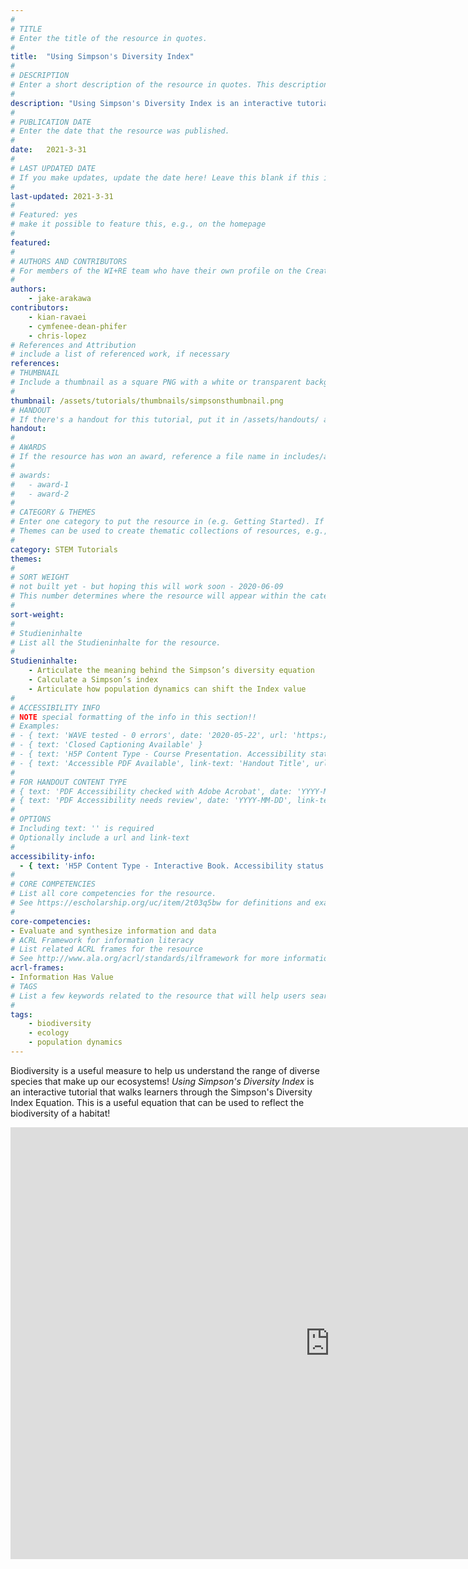 ```yaml
---
#
# TITLE
# Enter the title of the resource in quotes.
#
title:  "Using Simpson's Diversity Index"
#
# DESCRIPTION
# Enter a short description of the resource in quotes. This description will appear on the list page as a preview, but not on the tutorial/workshop itself.
#
description: "Using Simpson's Diversity Index is an interactive tutorial that walks learners through a method of calculating biodiversity. This tutorial is designed to give learners an adequete background on the Simpson's Diversity Index equation, the meaning behind the index value, and the factors that affect it!"
#
# PUBLICATION DATE
# Enter the date that the resource was published.
#
date:   2021-3-31
#
# LAST UPDATED DATE
# If you make updates, update the date here! Leave this blank if this is being published for the first time.
#
last-updated: 2021-3-31
#
# Featured: yes
# make it possible to feature this, e.g., on the homepage
#
featured: 
#
# AUTHORS AND CONTRIBUTORS
# For members of the WI+RE team who have their own profile on the Creative Team page, enter the name as firstname-lastname (e.g. doug-worsham). For community partners who don't have their own profile on the WI+RE site, enter their name as Firstname Lastname (e.g. Gene Block). The names will appear in the order you enter them.
#
authors:
    - jake-arakawa
contributors:
    - kian-ravaei
    - cymfenee-dean-phifer
    - chris-lopez
# References and Attribution
# include a list of referenced work, if necessary
references:
# THUMBNAIL
# Include a thumbnail as a square PNG with a white or transparent background. Our standard dimensions are 250x250 px, but any size square will do. Thumbnails for tutorials go in /assets/tutorials/thumbnails/, and for workshops, /assets/workshops/thumbnails/.
#
thumbnail: /assets/tutorials/thumbnails/simpsonsthumbnail.png
# HANDOUT
# If there's a handout for this tutorial, put it in /assets/handouts/ and replace the three dots with the filename!
handout:
#
# AWARDS
# If the resource has won an award, reference a file name in includes/awards/ without the .html. For example, if it was accepted to PRIMO, you would write "primo". If the award isn't in includes/awards, create a new award file!
#
# awards: 
#   - award-1
#   - award-2
#
# CATEGORY & THEMES
# Enter one category to put the resource in (e.g. Getting Started). If you enter a category that doesn't already exist, a new category will be created on the WI+RE site.
# Themes can be used to create thematic collections of resources, e.g., stem, etc.
#
category: STEM Tutorials
themes: 
#
# SORT WEIGHT
# not built yet - but hoping this will work soon - 2020-06-09
# This number determines where the resource will appear within the category. Larger numbers appear later within the category, and higher numbers appear earlier.
#
sort-weight:
#
# Studieninhalte
# List all the Studieninhalte for the resource.
#
Studieninhalte:
    - Articulate the meaning behind the Simpson’s diversity equation
    - Calculate a Simpson’s index
    - Articulate how population dynamics can shift the Index value
#
# ACCESSIBILITY INFO
# NOTE special formatting of the info in this section!!
# Examples:
# - { text: 'WAVE tested - 0 errors', date: '2020-05-22', url: 'https://wave.webaim.org/' }
# - { text: 'Closed Captioning Available' }
# - { text: 'H5P Content Type - Course Presentation. Accessibility status - Tested with no known problems', date: 'YYYY-MM-DD', url: 'https://h5p.org/documentation/installation/content-type-accessibility' }
# - { text: 'Accessible PDF Available', link-text: 'Handout Title', url: 'full-url' }
#
# FOR HANDOUT CONTENT TYPE
# { text: 'PDF Accessibility checked with Adobe Acrobat', date: 'YYYY-MM-DD' }
# { text: 'PDF Accessibility needs review', date: 'YYYY-MM-DD', link-text: 'Issue reported', url: 'link to issue' } 
#
# OPTIONS
# Including text: '' is required
# Optionally include a url and link-text
#
accessibility-info:
  - { text: 'H5P Content Type - Interactive Book. Accessibility status - Tested with no known problems', date: '2021-3-30', url: 'https://h5p.org/documentation/installation/content-type-accessibility' }
#
# CORE COMPETENCIES
# List all core competencies for the resource.
# See https://escholarship.org/uc/item/2t03q5bw for definitions and examples of each core competency
#
core-competencies:
- Evaluate and synthesize information and data
# ACRL Framework for information literacy
# List related ACRL frames for the resource
# See http://www.ala.org/acrl/standards/ilframework for more information
acrl-frames:
- Information Has Value
# TAGS
# List a few keywords related to the resource that will help users search for it.
#
tags:
    - biodiversity
    - ecology
    - population dynamics 
---
```

Biodiversity is a useful measure to help us understand the range of diverse species that make up our ecosystems! _Using Simpson's Diversity Index_ is an interactive tutorial that walks learners through the Simpson's Diversity Index Equation. This is a useful equation that can be used to reflect the biodiversity of a habitat!

<iframe src="https://uclabruinlearn.h5p.com/content/1291731480998610108/embed" width="1022" height="691" frameborder="0" allowfullscreen="allowfullscreen"></iframe><script src="https://uclalibrary.github.io/research-tips/assets/js/resizer.js" charset="UTF-8"></script>
